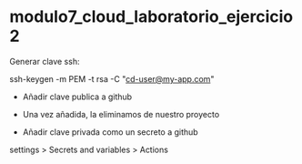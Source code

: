 # modulo7_cloud_laboratorio_ejercicio2

Generar clave ssh:

ssh-keygen -m PEM -t rsa -C "cd-user@my-app.com"

- Añadir clave publica a github

- Una vez añadida, la eliminamos de nuestro proyecto

- Añadir clave privada como un secreto a github

settings > Secrets and variables > Actions
